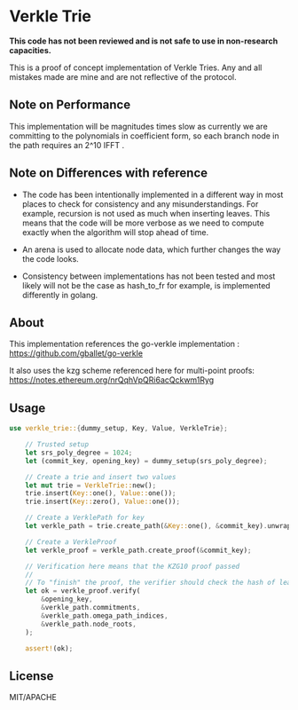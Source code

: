# Verkle Trie 

**This code has not been reviewed and is not safe to use in non-research capacities.**

This is a proof of concept implementation of Verkle Tries. Any and all mistakes made are mine and are not reflective of the protocol.

## Note on Performance

This implementation will be magnitudes times slow as currently we are committing to the polynomials in coefficient form, so each branch node in the path requires an 2^10 IFFT .

## Note on Differences with reference

- The code has been intentionally implemented in a different way in most places to check for consistency and any misunderstandings. For example, recursion is not used as much when inserting leaves. This means that the code will be more verbose as we need to compute exactly when the algorithm will stop ahead of time.

- An arena is used to allocate node data, which further changes the way the code looks. 

- Consistency between implementations has not been tested and most likely will not be the case as hash_to_fr for example, is implemented differently in golang. 

## About

This implementation references the go-verkle implementation : https://github.com/gballet/go-verkle

It also uses the kzg scheme referenced here for multi-point proofs: https://notes.ethereum.org/nrQqhVpQRi6acQckwm1Ryg

## Usage

```rust
use verkle_trie::{dummy_setup, Key, Value, VerkleTrie};

    // Trusted setup
    let srs_poly_degree = 1024;
    let (commit_key, opening_key) = dummy_setup(srs_poly_degree);

    // Create a trie and insert two values
    let mut trie = VerkleTrie::new();
    trie.insert(Key::one(), Value::one());
    trie.insert(Key::zero(), Value::one());

    // Create a VerklePath for key
    let verkle_path = trie.create_path(&Key::one(), &commit_key).unwrap();

    // Create a VerkleProof
    let verkle_proof = verkle_path.create_proof(&commit_key);

    // Verification here means that the KZG10 proof passed
    //
    // To "finish" the proof, the verifier should check the hash of leaf node themselves
    let ok = verkle_proof.verify(
        &opening_key,
        &verkle_path.commitments,
        &verkle_path.omega_path_indices,
        &verkle_path.node_roots,
    );

    assert!(ok);

```

## License

MIT/APACHE